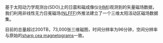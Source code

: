 基于太阳动力学观测台(SDO)上的日震和磁成像仪([HMI](http://hmi.stanford.edu))观测到的矢量磁场数据，我们利用非线性无力日冕磁场([NLFFF](https://doi.org/10.1007/s11207-012-9966-z))外推法建立了一个三维太阳活动区磁场数据集。

目前的总量超过200TB，73,000张三维磁图，时间分辨率为96分钟，空间分辨率与原始的[sharp cea magnetograms](http://jsoc.stanford.edu/doc/data/hmi/sharp/sharp.htm)一致。
